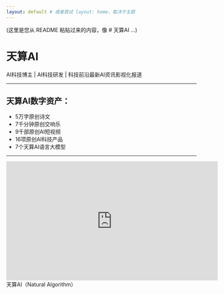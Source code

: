 ```yaml
---
layout: default # 或者尝试 layout: home，取决于主题
---
```


(这里是您从 README 粘贴过来的内容，像 # 天算AI ...)
# 天算AI

AI科技博主 | AI科技研发 | 科技前沿最新AI资讯影视化报道

---

## 天算AI数字资产：

*   5万字原创诗文
*   7千分钟原创交响乐
*   9千部原创AI短视频
*   16项原创AI科技产品
*   7个天算AI语言大模型

---
<iframe width="560" height="315" src="https://www.youtube.com/embed/SLv6RcKpPWM?si=m8IxR8b4vTZKTXEn" title="YouTube video player" frameborder="0" allow="accelerometer; autoplay; clipboard-write; encrypted-media; gyroscope; picture-in-picture; web-share" referrerpolicy="strict-origin-when-cross-origin" allowfullscreen></iframe>
天算AI（Natural Algorithm）
